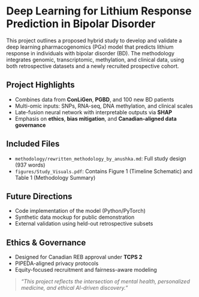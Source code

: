 # Deep Learning for Lithium Response Prediction in Bipolar Disorder

This project outlines a proposed hybrid study to develop and validate a deep learning pharmacogenomics (PGx) model that predicts lithium response in individuals with bipolar disorder (BD). The methodology integrates genomic, transcriptomic, methylation, and clinical data, using both retrospective datasets and a newly recruited prospective cohort.

## Project Highlights

- Combines data from **ConLiGen**, **PGBD**, and 100 new BD patients
- Multi-omic inputs: SNPs, RNA-seq, DNA methylation, and clinical scales
- Late-fusion neural network with interpretable outputs via **SHAP**
- Emphasis on **ethics**, **bias mitigation**, and **Canadian-aligned data governance**

## Included Files

- `methodology/rewritten_methodology_by_anushka.md`: Full study design (937 words)
- `figures/Study_Visuals.pdf`: Contains Figure 1 (Timeline Schematic) and Table 1 (Methodology Summary)

## Future Directions

- Code implementation of the model (Python/PyTorch)
- Synthetic data mockup for public demonstration
- External validation using held-out retrospective subsets

## Ethics & Governance

- Designed for Canadian REB approval under **TCPS 2**
- PIPEDA-aligned privacy protocols
- Equity-focused recruitment and fairness-aware modeling

> *“This project reflects the intersection of mental health, personalized medicine, and ethical AI-driven discovery.”*
